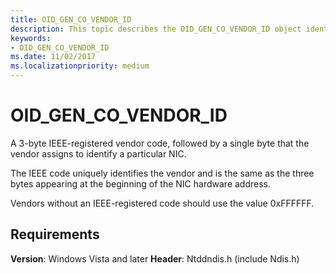 ```yaml
---
title: OID_GEN_CO_VENDOR_ID
description: This topic describes the OID_GEN_CO_VENDOR_ID object identifier (OID).
keywords:
- OID_GEN_CO_VENDOR_ID
ms.date: 11/02/2017
ms.localizationpriority: medium
---
```


# OID_GEN_CO_VENDOR_ID

A 3-byte IEEE-registered vendor code, followed by a single byte that the vendor assigns to identify a particular NIC.

The IEEE code uniquely identifies the vendor and is the same as the three bytes appearing at the beginning of the NIC hardware address.

Vendors without an IEEE-registered code should use the value 0xFFFFFF.

## Requirements

**Version**: Windows Vista and later
**Header**: Ntddndis.h (include Ndis.h)


